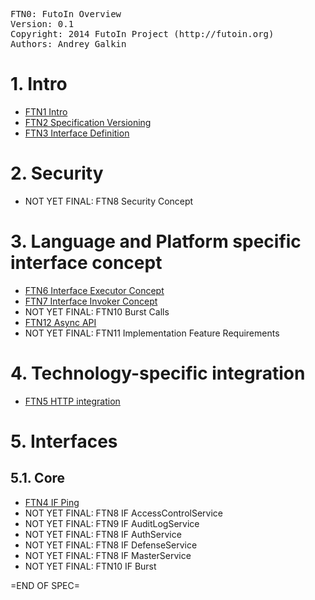 <pre>
FTN0: FutoIn Overview
Version: 0.1
Copyright: 2014 FutoIn Project (http://futoin.org)
Authors: Andrey Galkin
</pre>


# 1. Intro
* [FTN1 Intro](./ftn1\_intro.md)
* [FTN2 Specification Versioning](./ftn2\_spec\_versioning.md)
* [FTN3 Interface Definition](./ftn3\_iface\_definition.md)

# 2. Security
* NOT YET FINAL: FTN8 Security Concept


# 3. Language and Platform specific interface concept
* [FTN6 Interface Executor Concept](./ftn6\_iface\_executor\_concept.md)
* [FTN7 Interface Invoker Concept](./ftn7\_iface\_invoker\_concept.md)
* NOT YET FINAL: FTN10 Burst Calls
* [FTN12 Async API](./ftn12\_async\_api.md)
* NOT YET FINAL: FTN11 Implementation Feature Requirements

# 4. Technology-specific integration
* [FTN5 HTTP integration](./ftn5\_iface\_http\_integration.md)

# 5. Interfaces
## 5.1. Core
* [FTN4 IF Ping](./ftn4\_if\_ping.md)
* NOT YET FINAL: FTN8 IF AccessControlService
* NOT YET FINAL: FTN9 IF AuditLogService
* NOT YET FINAL: FTN8 IF AuthService
* NOT YET FINAL: FTN8 IF DefenseService
* NOT YET FINAL: FTN8 IF MasterService
* NOT YET FINAL: FTN10 IF Burst

=END OF SPEC=
